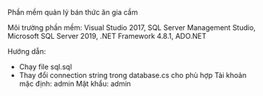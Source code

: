 Phần mềm quản lý bán thức ăn gia cầm

Môi trường phần mềm:
Visual Studio 2017, SQL Server Management Studio, Microsoft SQL Server 2019, .NET Framework 4.8.1, ADO.NET

Hướng dẫn: 
- Chạy file sql.sql
- Thay đổi connection string trong database.cs cho phù hợp
Tài khoản mặc định: admin
Mật khẩu: admin
